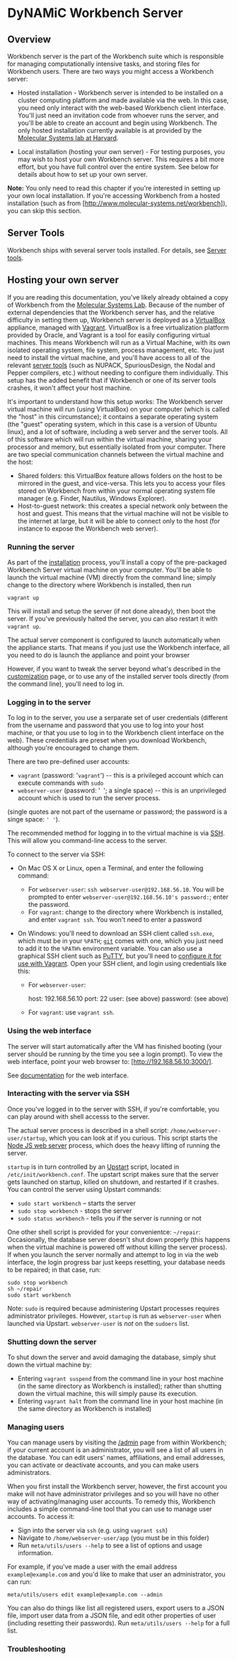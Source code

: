 DyNAMiC Workbench Server
========================

Overview
--------

Workbench server is the part of the Workbench suite which is responsible for managing computationally intensive tasks, and storing files for Workbench users. There are two ways you might access a Workbench server:

-	Hosted installation - Workbench server is intended to be installed on a cluster computing platform and made available via the web. In this case, you need only interact with the web-based Workbench client interface. You'll just need an invitation code from whoever runs the server, and you'll be able to create an 
	account and begin using Workbench. The only hosted installation currently available is at provided by the [Molecular Systems lab at Harvard](http://www.molecular-systems.net/workbench).

-	Local installation (hosting your own server) - For testing purposes, you may wish to host your own Workbench server. This requires a bit more effort, but you have full control over the entire system. See below for details about how to set up your own server.

**Note:** You only need to read this chapter if you're interested in setting up your own local installation. If you're accessing Workbench from a hosted installation (such as from [http://www.molecular-systems.net/workbench]), you can skip this section.

Server Tools
------------

Workbench ships with several server tools installed. For details, see [Server tools](server-tools).

Hosting your own server
-----------------------

If you are reading this documentation, you've likely already obtained a copy of Workbench from the [Molecular Systems Lab](http://www.molecular-systems.net). Because of the number of external dependencies that the Workbench server has, and the relative difficulty in setting them up, Workbench server is deployed as a [VirtualBox](http://www.virtualbox.org/) appliance, managed with [Vagrant](https://www.vagrantup.com/). VirtualBox is a free virtualization platform provided by Oracle, and Vagrant is a tool for easily configuring virtual machines. This means Workbench will run as a Virtual Machine, with its own isolated operating system, file system, process management, etc. You just need to install the virtual machine, and you'll have access to all of the relevant [server tools](server-tools) (such as NUPACK, SpuriousDesign, the Nodal and Pepper compilers, etc.) without needing to configure them individually. This setup has the added benefit that if Workbench or one of its server tools crashes, it won't affect your host machine. 

It's important to understand how this setup works: The Workbench server virtual machine will run (using VirtualBox) on your computer (which is called the "host" in this circumstance); it contains a separate operating system (the "guest" operating system, which in this case is a version of Ubuntu linux), and a lot of software, including a web server and the server tools. All of this software which will run within the virtual machine, sharing your processor and memory, but essentially isolated from your computer. There are two special communication channels between the virtual machine and the host:

-	Shared folders: this VirtualBox feature allows folders on the host to be mirrored in the guest, and vice-versa. This lets you to access your files stored on Workbench from within your normal operating system file manager (e.g. Finder, Nautilus, Windows Explorer). 
-	Host-to-guest network: this creates a special network only between the host and guest. This means that the virtual machine will not be visible to the internet at large, but it will be able to connect only to the host (for instance to expose the Workbench web server).

### Running the server

As part of the [installation](install) process, you'll install a copy of the pre-packaged Workbench Server virtual machine on your computer. You'll be able to launch the virtual machine (VM) directly from the command line; simply change to the directory where Workbench is installed, then run

	vagrant up

This will install and setup the server (if not done already), then boot the server. If you've previously halted the server, you can also restart it with `vagrant up`.

The actual server component is configured to launch automatically when the appliance starts. That means if you just use the Workbench interface, all you need to do is launch the appliance and point your browser 

However, if you want to tweak the server beyond what's described in the [customization](customization) page, or to use any of the installed server tools directly (from the command line), you'll need to log in. 

### Logging in to the server

To log in to the server, you use a serparate set of user credentials (different from the username and password that you use to log into your host machine, or that you use to log in to the Workbench client interface on the web). These credentials are preset when you download Workbench, although you're encouraged to change them.

There are two pre-defined user accounts:

- `vagrant` (password: '`vagrant`') -- this is a privileged account which can execute commands with `sudo`
- `webserver-user` (password: '` `'; a single space) -- this is an unprivileged account which is used to run the server process.

(single quotes are not part of the username or password; the password is a singe space: `' '`). 

The recommended method for logging in to the virtual machine is via [SSH](http://en.wikipedia.org/Secure_Shell). This will allow you command-line access to the server.

To connect to the server via SSH:

- On Mac OS X or Linux, open a Terminal, and enter the following command:
	- For `webserver-user`: `ssh webserver-user@192.168.56.10`. You will be prompted to enter `webserver-user@192.168.56.10's password:`; enter the password. 
	- For `vagrant`: change to the directory where Workbench is installed, and enter `vagrant ssh`. You won't need to enter a password

- On Windows: you'll need to download an SSH client called `ssh.exe`, which must be in your `%PATH`; [`git`](http://git-scm.com/download/) comes with one, which you just need to add it to the `%PATH%` environment variable. You can also use a graphical SSH client such as [PuTTY](http://www.chiark.greenend.org.uk/~sgtatham/putty/download.html), but you'll need to [configure it for use with Vagrant](http://stackoverflow.com/questions/9885108/ssh-to-vagrant-box-in-windows). Open your SSH client, and login using credentials like this:
	
	- For `webserver-user`: 

		host: 192.168.56.10
		port: 22
		user: (see above)
		password: (see above)

	- For `vagrant`: use `vagrant ssh`.


### Using the web interface

The server will start automatically after the VM has finished booting (your server should be running by the time you see a login prompt). To view the web interface, point your web browser to: [http://192.168.56.10:3000/].

See [documentation](index) for the web interface.

### Interacting with the server via SSH

Once you've logged in to the server with SSH, if you're comfortable, you can play around with shell accesss to the server.

The actual server process is described in a shell script: `/home/webserver-user/startup`, which you can look at if you curious. This script starts the [Node JS web server](http://www.nodejs.org/) process, which does the heavy lifting of running the server. 

`startup` is in turn controlled by an [Upstart](http://upstart.ubuntu.com/) script, located in `/etc/init/workbench.conf`. The upstart script makes sure that the server gets launched on startup, killed on shutdown, and restarted if it crashes. You can control the server using Upstart commands:

*	`sudo start workbench` – starts the server
*	`sudo stop workbench` - stops the server
*	`sudo status workbench` - tells you if the server is running or not

One other shell script is provided for your convenientce: `~/repair`: Occasionally, the database server doesn't shut down properly (this happens when the virtual machine is powered off without killing the server process). If when you launch the server normally and attempt to log in via the web interface, the login progress bar just keeps resetting, your database needs to be repaired; in that case, run:
	
	sudo stop workbench
	sh ~/repair
	sudo start workbench 

Note: `sudo` is required because administering Upstart processes requires administrator privileges. However, `startup` is run as `webserver-user` when launched via Upstart. `webserver-user` is _not_ on the `sudoers` list. 

### Shutting down the server

To shut down the server and avoid damaging the database, simply shut down the virtual machine by:

*	Entering `vagrant suspend` from the command line in your host machine (in the same directory as Workbench is installed); rather than shutting down the virtual machine, this will simply pause its execution. 
*	Entering `vagrant halt` from the command line in your host machine (in the same directory as Workbench is installed)

### Managing users

You can manage users by visiting the [/admin](/admin) page from within Workbench; if your current account is an administrator, you will see a list of all users in the database. You can edit users' names, affiliations, and email addresses, you can activate or deactivate accounts, and you can make users administrators.

When you first install the Workbench server, however, the first account you make will not have administrator privileges and so you will have no other way of activating/managing user accounts. To remedy this, Workbench includes a simple command-line tool that you can use to manage user accounts. To access it:

*	Sign into the server via `ssh` (e.g. using `vagrant ssh`)
*	Navigate to `/home/webserver-user/app` (you must be in this folder)
*	Run `meta/utils/users --help` to see a list of options and usage information.

For example, if you've made a user with the email address `example@example.com` and you'd like to make that user an administrator, you can run:

	meta/utils/users edit example@example.com --admin

You can also do things like list all registered users, export users to a JSON file, import user data from a JSON file, and edit other properties of user (including resetting their passwords). Run `meta/utils/users --help` for a full list.

### Troubleshooting
